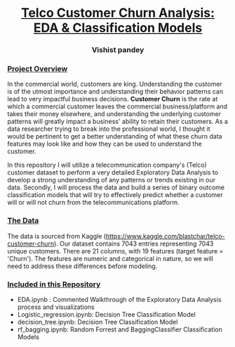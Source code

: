 # <center><ins>Telco Customer Churn Analysis: EDA & Classification Models<ins/><center/>
### <center> Vishist pandey <center/>

### <ins>Project Overview<ins/>
In the commercial world, customers are king. Understanding the customer is of the utmost importance and understanding their behavior patterns can lead to very impactful business decisions. **Customer Churn** is the rate at which a commercial customer leaves the commercial business/platform and takes their money elsewhere, and understanding the underlying customer patterns will greatly impact a business' ability to retain their customers. As a data researcher trying to break into the professional world, I thought it would be pertinent to get a better understanding of what these churn data features may look like and how they can be used to understand the customer.

In this repository I will utilize a telecommunication company's (Telco) customer dataset to perform a very detailed Exploratory Data Analysis to develop a strong understanding of any patterns or trends existing in our data. Secondly, I will process the data and build a series of binary outcome classification models that will try to effectively predict whether a customer will or will not churn from the telecommunications platform.

### <ins>The Data<ins/>
The data is sourced from Kaggle (https://www.kaggle.com/blastchar/telco-customer-churn). Our dataset contains 7043 entries representing 7043 unique customers. There are 21 columns, with 19 features (target feature = 'Churn'). The features are numeric and categorical in nature, so we will need to address these differences before modeling.

### <ins/>Included in this Repository<ins/>
* EDA.ipynb : Commented Walkthrough of the Exploratory Data Analysis process and visualizations
* Logistic_regression.ipynb: Decision Tree Classification Model
* decision_tree.ipynb: Decision Tree Classification Model    
* rf_bagging.ipynb: Random Forrest and BaggingClassifier Classification Models
  
    

